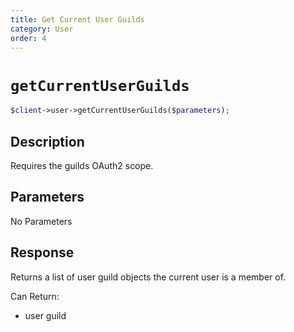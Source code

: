 ```yaml
---
title: Get Current User Guilds
category: User
order: 4
---
```


# `getCurrentUserGuilds`

```php
$client->user->getCurrentUserGuilds($parameters);
```

## Description

Requires the guilds OAuth2 scope.

## Parameters

No Parameters

## Response

Returns a list of user guild objects the current user is a member of.

Can Return:

* user guild
